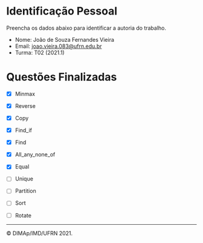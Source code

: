 ﻿# Identificação Pessoal

Preencha os dados abaixo para identificar a autoria do trabalho.

- Nome: João de Souza Fernandes Vieira
- Email: joao.vieira.083@ufrn.edu.br 
- Turma: T02 (2021.1)

# Questões Finalizadas

- [X] Minmax
- [X] Reverse
- [X] Copy
- [X] Find_if
- [X] Find
- [X] All_any_none_of
- [X] Equal
- [ ] Unique
- [ ] Partition
- [ ] Sort
- [ ] Rotate



--------
&copy; DIMAp/IMD/UFRN 2021.
